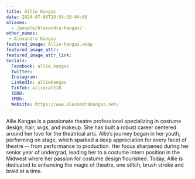 ```yaml
---
title: Allie Kangas
date: 2024-07-06T20:54:59-04:00
aliases: 
  - /people/Alexandra-Kangas/
other_names: 
 - Alexandra Kangas
featured_image: Allie-Kangas.webp
featured_image_attr: 
featured_image_attr_link: 
Socials:
  Facebook: allie.kangas
  Twitter: 
  Instagram: 
  LinkedIn: alliekangas
  TikTok: alliecatt18
  IBDB: 
  IMDb:
  Website: https://www.alexandrakangas.net/
---
```

Allie Kangas is a passionate theatre professional specializing in costume design, hair, wigs, and makeup. She has built a robust career centered around her love for the theatrical arts. Allie’s journey began in her youth, performing on stage, which sparked a deep appreciation for every facet of theatre -- from performance to production. Her focus sharpened during her senior year of undergrad, leading her to a costume intern position in the Midwest where her passion for costume design flourished. Today, Allie is dedicated to enhancing the magic of theatre, one stitch, brush stroke and braid at a time.